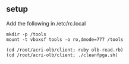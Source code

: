 ## setup

Add the following in /etc/rc.local

```
mkdir -p /tools
mount -t vboxsf tools -o ro,dmode=777 /tools

(cd /root/acri-olb/client; ruby olb-read.rb)
(cd /root/acri-olb/client; ./cleanfpga.sh)
```

